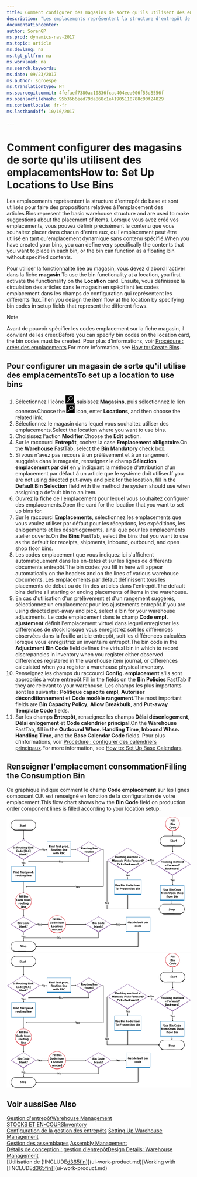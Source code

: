```yaml
---
title: Comment configurer des magasins de sorte qu'ils utilisent des emplacements
description: "Les emplacements représentent la structure d'entrepôt de base et sont utilisés pour faire des propositions relatives à l'emplacement des articles. Lorsque vous avez créé vos emplacements, vous pouvez définir précisément le contenu que vous souhaitez placer dans chacun d'entre eux, ou l'emplacement peut être utilisé en tant qu'emplacement dynamique sans contenu spécifié."
documentationcenter: 
author: SorenGP
ms.prod: dynamics-nav-2017
ms.topic: article
ms.devlang: na
ms.tgt_pltfrm: na
ms.workload: na
ms.search.keywords: 
ms.date: 09/23/2017
ms.author: sgroespe
ms.translationtype: HT
ms.sourcegitcommit: 4fefaef7380ac10836fcac404eea006f55d8556f
ms.openlocfilehash: 95b36b6eed79da868c1e41905110788c90f24829
ms.contentlocale: fr-fr
ms.lasthandoff: 10/16/2017

---
```

# <a name="how-to-set-up-locations-to-use-bins"></a><span data-ttu-id="d4a2f-104">Comment configurer des magasins de sorte qu'ils utilisent des emplacements</span><span class="sxs-lookup"><span data-stu-id="d4a2f-104">How to: Set Up Locations to Use Bins</span></span>
<span data-ttu-id="d4a2f-105">Les emplacements représentent la structure d'entrepôt de base et sont utilisés pour faire des propositions relatives à l'emplacement des articles.</span><span class="sxs-lookup"><span data-stu-id="d4a2f-105">Bins represent the basic warehouse structure and are used to make suggestions about the placement of items.</span></span> <span data-ttu-id="d4a2f-106">Lorsque vous avez créé vos emplacements, vous pouvez définir précisément le contenu que vous souhaitez placer dans chacun d'entre eux, ou l'emplacement peut être utilisé en tant qu'emplacement dynamique sans contenu spécifié.</span><span class="sxs-lookup"><span data-stu-id="d4a2f-106">When you have created your bins, you can define very specifically the contents that you want to place in each bin, or the bin can function as a floating bin without specified contents.</span></span>  

<span data-ttu-id="d4a2f-107">Pour utiliser la fonctionnalité liée au magasin, vous devez d'abord l'activer dans la fiche **magasin**.</span><span class="sxs-lookup"><span data-stu-id="d4a2f-107">To use the bin functionality at a location, you first activate the functionality on the **Location** card.</span></span> <span data-ttu-id="d4a2f-108">Ensuite, vous définissez la circulation des articles dans le magasin en spécifiant les codes emplacement dans les champs de configuration qui représentent les différents flux.</span><span class="sxs-lookup"><span data-stu-id="d4a2f-108">Then you design the item flow at the location by specifying bin codes in setup fields that represent the different flows.</span></span>  

> [!NOTE]  
>  <span data-ttu-id="d4a2f-109">Avant de pouvoir spécifier les codes emplacement sur la fiche magasin, il convient de les créer.</span><span class="sxs-lookup"><span data-stu-id="d4a2f-109">Before you can specify bin codes on the location card, the bin codes must be created.</span></span> <span data-ttu-id="d4a2f-110">Pour plus d'informations, voir [Procédure : créer des emplacements](warehouse-how-to-create-individual-bins.md).</span><span class="sxs-lookup"><span data-stu-id="d4a2f-110">For more information, see [How to: Create Bins](warehouse-how-to-create-individual-bins.md).</span></span>  

## <a name="to-set-up-a-location-to-use-bins"></a><span data-ttu-id="d4a2f-111">Pour configurer un magasin de sorte qu'il utilise des emplacements</span><span class="sxs-lookup"><span data-stu-id="d4a2f-111">To set up a location to use bins</span></span>  
1.  <span data-ttu-id="d4a2f-112">Sélectionnez l'icône ![Page ou état pour la recherche](media/ui-search/search_small.png "Page ou état pour la recherche"), saisissez **Magasins**, puis sélectionnez le lien connexe.</span><span class="sxs-lookup"><span data-stu-id="d4a2f-112">Choose the ![Search for Page or Report](media/ui-search/search_small.png "Search for Page or Report icon") icon, enter **Locations**, and then choose the related link.</span></span>  
2.  <span data-ttu-id="d4a2f-113">Sélectionnez le magasin dans lequel vous souhaitez utiliser des emplacements.</span><span class="sxs-lookup"><span data-stu-id="d4a2f-113">Select the location where you want to use bins.</span></span>  
3.  <span data-ttu-id="d4a2f-114">Choisissez l'action **Modifier**.</span><span class="sxs-lookup"><span data-stu-id="d4a2f-114">Choose the **Edit** action.</span></span>  
4.  <span data-ttu-id="d4a2f-115">Sur le raccourci **Entrepôt**, cochez la case **Emplacement obligatoire**.</span><span class="sxs-lookup"><span data-stu-id="d4a2f-115">On the **Warehouse** FastTab, select the **Bin Mandatory** check box.</span></span>  
5.  <span data-ttu-id="d4a2f-116">Si vous n'avez pas recours à un prélèvement et à un rangement suggérés dans le magasin, renseignez le champ **Sélection emplacement par déf** en y indiquant la méthode d'attribution d'un emplacement par défaut à un article que le système doit utiliser.</span><span class="sxs-lookup"><span data-stu-id="d4a2f-116">If you are not using directed put-away and pick for the location, fill in the **Default Bin Selection** field with the method the system should use when assigning a default bin to an item.</span></span>  
6.  <span data-ttu-id="d4a2f-117">Ouvrez la fiche de l'emplacement pour lequel vous souhaitez configurer des emplacements.</span><span class="sxs-lookup"><span data-stu-id="d4a2f-117">Open the card for the location that you want to set up bins for.</span></span>
7.  <span data-ttu-id="d4a2f-118">Sur le raccourci **Emplacements**, sélectionnez les emplacements que vous voulez utiliser par défaut pour les réceptions, les expéditions, les enlogements et les désenlogements, ainsi que pour les emplacements atelier ouverts.</span><span class="sxs-lookup"><span data-stu-id="d4a2f-118">On the **Bins** FastTab, select the bins that you want to use as the default for receipts, shipments, inbound, outbound, and open shop floor bins.</span></span>  
8.  <span data-ttu-id="d4a2f-119">Les codes emplacement que vous indiquez ici s'affichent automatiquement dans les en-têtes et sur les lignes de différents documents entrepôt.</span><span class="sxs-lookup"><span data-stu-id="d4a2f-119">The bin codes you fill in here will appear automatically on the headers and on the lines of various warehouse documents.</span></span> <span data-ttu-id="d4a2f-120">Les emplacements par défaut définissent tous les placements de début ou de fin des articles dans l'entrepôt.</span><span class="sxs-lookup"><span data-stu-id="d4a2f-120">The default bins define all starting or ending placements of items in the warehouse.</span></span>  
9.  <span data-ttu-id="d4a2f-121">En cas d'utilisation d'un prélèvement et d'un rangement suggérés, sélectionnez un emplacement pour les ajustements entrepôt.</span><span class="sxs-lookup"><span data-stu-id="d4a2f-121">If you are using directed put-away and pick, select a bin for your warehouse adjustments.</span></span> <span data-ttu-id="d4a2f-122">Le code emplacement dans le champ **Code empl. ajustement** définit l'emplacement virtuel dans lequel enregistrer les différences de stock lorsque vous enregistrez soit les différences observées dans la feuille article entrepôt, soit les différences calculées lorsque vous enregistrez un inventaire entrepôt.</span><span class="sxs-lookup"><span data-stu-id="d4a2f-122">The bin code in the **Adjustment Bin Code** field defines the virtual bin in which to record discrepancies in inventory when you register either observed differences registered in the warehouse item journal, or differences calculated when you register a warehouse physical inventory.</span></span>  
10. <span data-ttu-id="d4a2f-123">Renseignez les champs du raccourci **Config. emplacement** s'ils sont appropriés à votre entrepôt.</span><span class="sxs-lookup"><span data-stu-id="d4a2f-123">Fill in the fields on the **Bin Policies** FastTab if they are relevant to your warehouse.</span></span> <span data-ttu-id="d4a2f-124">Les champs les plus importants sont les suivants : **Politique capacité empl**, **Autoriser déconditionnement** et **Code modèle rangement**.</span><span class="sxs-lookup"><span data-stu-id="d4a2f-124">The most important fields are **Bin Capacity Policy**, **Allow Breakbulk**, and **Put-away Template Code** fields.</span></span>  
11. <span data-ttu-id="d4a2f-125">Sur les champs **Entrepôt**, renseignez les champs **Délai désenlogement**, **Délai enlogement** et **Code calendrier principal**.</span><span class="sxs-lookup"><span data-stu-id="d4a2f-125">On the **Warehouse** FastTab, fill in the **Outbound Whse. Handling Time**, **Inbound Whse. Handling Time**, and the **Base Calendar Code** fields.</span></span> <span data-ttu-id="d4a2f-126">Pour plus d'informations, voir [Procédure : configurer des calendriers principaux](across-how-to-assign-base-calendars.md).</span><span class="sxs-lookup"><span data-stu-id="d4a2f-126">For more information, see [How to: Set Up Base Calendars](across-how-to-assign-base-calendars.md).</span></span>

## <a name="filling-the-consumption-bin"></a><span data-ttu-id="d4a2f-127">Renseigner l'emplacement consommation</span><span class="sxs-lookup"><span data-stu-id="d4a2f-127">Filling the Consumption Bin</span></span>
<span data-ttu-id="d4a2f-128">Ce graphique indique comment le champ **Code emplacement** sur les lignes composant O.F. est renseigné en fonction de la configuration de votre emplacement.</span><span class="sxs-lookup"><span data-stu-id="d4a2f-128">This flow chart shows how the **Bin Code** field on production order component lines is filled according to your location setup.</span></span>

<span data-ttu-id="d4a2f-129">![Organigramme Flux d'emplacement](media/binflow.png "BinFlow")</span><span class="sxs-lookup"><span data-stu-id="d4a2f-129">![Bin flow chart](media/binflow.png "BinFlow")</span></span>  

## <a name="see-also"></a><span data-ttu-id="d4a2f-130">Voir aussi</span><span class="sxs-lookup"><span data-stu-id="d4a2f-130">See Also</span></span>
[<span data-ttu-id="d4a2f-131">Gestion d'entrepôt</span><span class="sxs-lookup"><span data-stu-id="d4a2f-131">Warehouse Management</span></span>](warehouse-manage-warehouse.md)  
[<span data-ttu-id="d4a2f-132">STOCKS ET EN-COURS</span><span class="sxs-lookup"><span data-stu-id="d4a2f-132">Inventory</span></span>](inventory-manage-inventory.md)  
<span data-ttu-id="d4a2f-133">[Configuration de la gestion des entrepôts](warehouse-setup-warehouse.md)   </span><span class="sxs-lookup"><span data-stu-id="d4a2f-133">[Setting Up Warehouse Management](warehouse-setup-warehouse.md)   </span></span>  
<span data-ttu-id="d4a2f-134">[Gestion des assemblages](assembly-assemble-items.md)  </span><span class="sxs-lookup"><span data-stu-id="d4a2f-134">[Assembly Management](assembly-assemble-items.md)  </span></span>  
[<span data-ttu-id="d4a2f-135">Détails de conception : gestion d'entrepôt</span><span class="sxs-lookup"><span data-stu-id="d4a2f-135">Design Details: Warehouse Management</span></span>](design-details-warehouse-management.md)  
<span data-ttu-id="d4a2f-136">[Utilisation de [!INCLUDE[d365fin](includes/d365fin_md.md)]](ui-work-product.md)</span><span class="sxs-lookup"><span data-stu-id="d4a2f-136">[Working with [!INCLUDE[d365fin](includes/d365fin_md.md)]](ui-work-product.md)</span></span>

